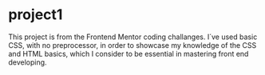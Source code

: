 # project1
This project is from the Frontend Mentor coding challanges. I´ve used basic CSS, with no preprocessor, in order to showcase my knowledge of the CSS and HTML basics, which I consider to be essential in mastering front end developing.
